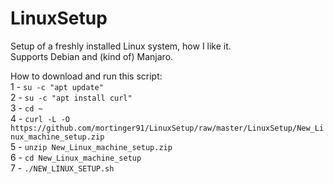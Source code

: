 # LinuxSetup
Setup of a freshly installed Linux system, how I like it.  
Supports Debian and (kind of) Manjaro.

How to download and run this script:  
1 - `su -c "apt update"`  
2 - `su -c "apt install curl"`  
3 - `cd ~`  
4 - `curl -L -O https://github.com/mortinger91/LinuxSetup/raw/master/LinuxSetup/New_Linux_machine_setup.zip`  
5 - `unzip New_Linux_machine_setup.zip`  
6 - `cd New_Linux_machine_setup`  
7 - `./NEW_LINUX_SETUP.sh`
